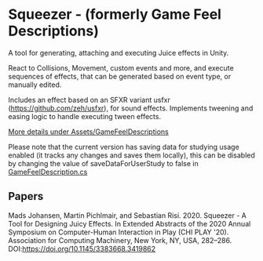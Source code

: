 # Squeezer - (formerly Game Feel Descriptions)
A tool for generating, attaching and executing Juice effects in Unity.

React to Collisions, Movement, custom events and more, and execute sequences of effects, that can be generated based on event type, or manually edited.

Includes an effect based on an SFXR variant usfxr (https://github.com/zeh/usfxr), for sound effects.
Implements tweening and easing logic to handle executing tween effects.

[More details under Assets/GameFeelDescriptions](Assets/GameFeelDescriptions/)

Please note that the current version has saving data for studying usage enabled (it tracks any changes and saves them locally), this can be disabled by changing the value of saveDataForUserStudy to false in [GameFeelDescription.cs](/Assets/GameFeelDescriptions/Scripts/Core/GameFeelDescription.cs)


## Papers

Mads Johansen, Martin Pichlmair, and Sebastian Risi. 2020. Squeezer - A Tool for Designing Juicy Effects. In Extended Abstracts of the 2020 Annual Symposium on Computer-Human Interaction in Play (CHI PLAY '20). Association for Computing Machinery, New York, NY, USA, 282–286. DOI:https://doi.org/10.1145/3383668.3419862

